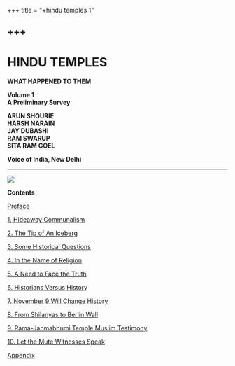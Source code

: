 +++
title = "+hindu temples 1"

+++
------------------------------------------------------------------------

# HINDU TEMPLES 

**WHAT HAPPENED TO THEM**

**Volume 1**  
**A Preliminary Survey**  
 

**ARUN SHOURIE**  
**HARSH NARAIN**  
**JAY DUBASHI**  
**RAM SWARUP**  
**SITA RAM GOEL**  
 

**Voice of India, New Delhi**

------------------------------------------------------------------------

![](Ht1.jpg)

**Contents**

[Preface](pre.htm)

[1. Hideaway Communalism](ch1.htm)

[2. The Tip of An Iceberg](ch2.htm)

[3. Some Historical Questions](ch3.htm)

[4. In the Name of Religion](ch4.htm)

[5. A Need to Face the Truth](ch5.htm)

[6. Historians Versus History](ch6.htm)

[7. November 9 Will Change History](ch7.htm)

[8. From Shilanyas to Berlin Wall](ch8.htm)

[9. Rama-Janmabhumi Temple Muslim Testimony](ch9.htm)

[10. Let the Mute Witnesses Speak](ch10.htm)

[Appendix](app.htm)
